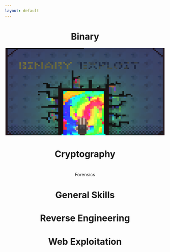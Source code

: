 ```yaml
---
layout: default
---
```

<center><h1>Binary</h1></center>
<a href="/picoctf2019/binary-challenges"><center><img src="/picoctf2019/images/binaryhome.png" width="500" height="275"></center></a>

<center><h1>Cryptography</h1></center>

<center><h1></h1>Forensics</center>

<center><h1>General Skills</h1></center>

<center><h1>Reverse Engineering</h1></center>

<center><h1>Web Exploitation</h1></center>
